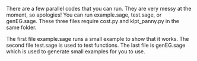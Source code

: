 There are a few parallel codes that you can run. They are very messy at the moment, so apologies!
You can run example.sage, test.sage, or genEG.sage.
These three files require cost.py and klpt_panny.py in the same folder.

The first file example.sage runs a small example to show that it works.
The second file test.sage is used to test functions.
The last file is genEG.sage which is used to generate small examples for you to use.
